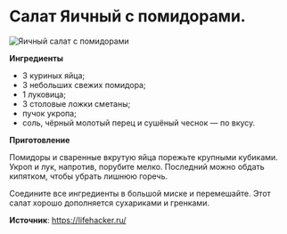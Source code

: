 # Салат Яичный с помидорами.

![Яичный салат с помидорами](/images/Kulinar/Salad/yayca_pomidor.jpg 'Яичный салат с помидорами')

**Ингредиенты**

- 3 куриных яйца;
- 3 небольших свежих помидора;
- 1 луковица;
- 3 столовые ложки сметаны;
- пучок укропа;
- соль, чёрный молотый перец и сушёный чеснок — по вкусу.

**Приготовление**

Помидоры и сваренные вкрутую яйца порежьте крупными кубиками. Укроп и лук, напротив, порубите мелко. Последний можно обдать кипятком, чтобы убрать лишнюю горечь.

Соедините все ингредиенты в большой миске и перемешайте. Этот салат хорошо дополняется сухариками и гренками.

**Источник**: https://lifehacker.ru/
